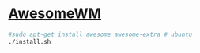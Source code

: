 # [AwesomeWM](https://awesomewm.org)

```sh
#sudo apt-get install awesome awesome-extra # ubuntu
./install.sh
```
